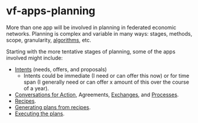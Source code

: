# vf-apps-planning
More than one app will be involved in planning in federated economic networks. Planning is complex and variable in many ways: stages, methods, scope, granularity, [algorithms](https://www.valueflo.ws/appendix/overview.html), etc.

Starting with the more tentative stages of planning, some of the apps involved might include:
* [Intents](https://www.valueflo.ws/introduction/intents.html) (needs, offers, and proposals)
    * Intents could be immediate (I need or can offer this now) or for time span (I generally need or can offer x amount of this over the course of a year).
* [Conversations for Action](https://www.valueflo.ws/introduction/cfa.html), Agreements, [Exchanges](https://www.valueflo.ws/introduction/exchanges.html), and [Processes](https://www.valueflo.ws/introduction/processes.html).
* [Recipes](https://github.com/valueflows/vf-apps-recipes).
* [Generating plans from recipes](https://speakerdeck.com/mikorizal/6-nrp-planning-concepts-and-tutorial).
* [Executing the plans](https://speakerdeck.com/mikorizal/7-nrp-do-your-work-tutorial).
